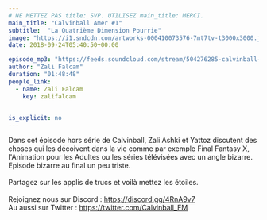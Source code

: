 ```yaml
---
# NE METTEZ PAS title: SVP. UTILISEZ main_title: MERCI.
main_title: "Calvinball Amer #1"
subtitle:  "La Quatrième Dimension Pourrie"
image: "https://i1.sndcdn.com/artworks-000410073576-7mt7tv-t3000x3000.jpg"
date: 2018-09-24T05:40:50+00:00

episode_mp3: "https://feeds.soundcloud.com/stream/504276285-calvinball-radio-calvinball-amer-1-la-quatrieme-dimension-pourrie.mp3"
author: "Zali Falcam"
duration: "01:48:48"
people_link: 
  - name: Zali Falcam
    key: zalifalcam


is_explicit: no
---
```


<PodcastHeader/>

<!-- ECRIRE LA DESCRIPTION DE L'EPISODE SOUS CETTE LIGNE -->
Dans cet épisode hors série de Calvinball, Zali Ashki et Yattoz discutent des choses qui les décoivent dans la vie comme par exemple Final Fantasy X, l'Animation pour les Adultes ou les séries télévisées avec un angle bizarre.<br>Episode bizarre au final un peu triste.<br><br>Partagez sur les applis de trucs et voilà mettez les étoiles.<br><br>Rejoignez nous sur Discord : https://discord.gg/4RnA9v7<br>Au aussi sur Twitter : https://twitter.com/Calvinball_FM


